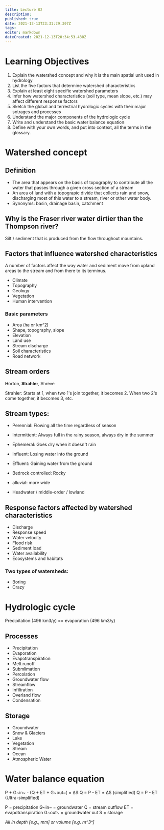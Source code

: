 ```yaml
---
title: Lecture 02
description: 
published: true
date: 2021-12-13T23:31:29.307Z
tags: 
editor: markdown
dateCreated: 2021-12-13T20:34:53.430Z
---
```


# Learning Objectives
1. Explain the watershed concept and why it is the main spatial unit used in hydrology
2. List the five factors that determine watershed characteristics
3. Explain at least eight specific watershed parameters
4. Infer how watershed characteristics (soil type, mean slope, etc.) may affect different response factors
5. Sketch the global and terrestrial hydrologic cycles with their major sotrages and processes
6. Understand the major components of the hydrologic cycle
7. Write and understand the basic water balance equation
8. Define with your own words, and put into context, all the terms in the glossary.

# Watershed concept
## Definition
* The area that appears on the basis of topography to contribute all the water that passes through a given cross section of a stream
* An area of land with a topograpic divide that collects rain and snow, discharging most of this water to a stream, river or other water body.
* Synonyms: basin, drainage basin, catchment


## Why is the Fraser river water dirtier than the Thompson river?
Silt / sediment that is produced from the flow throughout mountains.

## Factors that influence watershed characteristics
A number of factors affect the way water and sediment move from upland areas to the stream and from there to its terminus.

* Climate
* Topography
* Geology
* Vegetation
* Human intervention

### Basic parameters
* Area (ha or km^2)
* Shape, topography, slope
* Elevation
* Land use
* Stream discharge
* Soil characteristics
* Road network


## Stream orders
Horton, **Strahler**, Shreve

Strahler: Starts at 1, when two 1's join together, it becomes 2. When two 2's come together, it becomes 3, etc.


## Stream types:
* Perennial: Flowing all the time regardless of season
* Intermittent: Always full in the rainy season, always dry in the summer
* Ephemeral: Goes dry when it doesn't rain

* Influent: Losing water into the ground
* Effluent: Gaining water from the ground

* Bedrock controlled: Rocky
* alluvial: more wide

* Headwater / middle-order / lowland


## Response factors affected by watershed characteristics
* Discharge
* Response speed
* Water velocity
* Flood risk
* Sediment load
* Water availability
* Ecosystems and habitats

### Two types of watersheds:
* Boring
* Crazy


# Hydrologic cycle
Precipitation (496 km3/y) == evaporation (496 km3/y)
## Processes
* Precipitation
* Evaporation
* Evapotranspiration
* Melt runoff
* Submlimation
* Percolation
* Groundwater flow
* Streamflow
* Infiltration
* Overland flow
* Condensation
## Storage
* Groundwater
* Snow & Glaciers
* Lake
* Vegetation
* Stream
* Ocean
* Atmospheric Water


# Water balance equation
P + G~in~ - (Q + ET + G~out~) = ΔS
Q = P - ET ± ΔS (simplified)
Q = P - ET (Ultra-simplified)

P = precipitation
G~in~ = groundwater
Q = stream outflow
ET = evapotranspiration
G~out~ = groundwater out
S = storage

**All in depth* [e.g., mm] or volume [e.g. m^3^]* 


